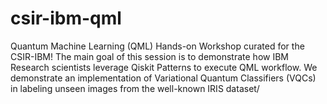 # csir-ibm-qml
Quantum Machine Learning (QML) Hands-on Workshop curated for the CSIR-IBM! The main goal of this session is to demonstrate how IBM Research scientists leverage Qiskit Patterns to execute QML workflow. We demonstrate an implementation of Variational Quantum Classifiers (VQCs) in labeling unseen images from the well-known IRIS dataset/
